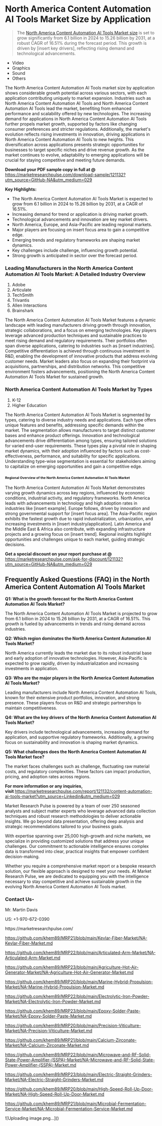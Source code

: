 <h1>North America Content Automation AI Tools Market&nbsp;Size by Application</h1><blockquote><p>The <a href="https://marketresearchpulse.com/download-sample/121132?utm_source=GitHub-NA&amp;utm_medium=029">North America Content Automation AI Tools Market size</a> is set to grow significantly from 6.1 billion in 2024 to 15.26 billion by 2031, at a robust CAGR of 16.51% during the forecast period. This growth is driven by [insert key drivers], reflecting rising demand and technological advancements.</p></blockquote><ul><li>Video<li> Graphics<li> Sound<li> Others</li></ul><p>The North America Content Automation AI Tools market size by application shows considerable growth potential across various sectors, with each application contributing uniquely to market expansion. Industries such as North America Content Automation AI Tools and North America Content Automation AI Tools lead the market, benefiting from enhanced performance and scalability offered by new technologies. The increasing demand for applications in North America Content Automation AI Tools further propels market growth, supported by factors like changing consumer preferences and stricter regulations. Additionally, the market's evolution reflects rising investments in innovation, driving applications in North America Content Automation AI Tools to new heights. This diversification across applications presents strategic opportunities for businesses to target specific niches and drive revenue growth. As the market continues to evolve, adaptability to emerging applications will be crucial for staying competitive and meeting future demands.</p><p><strong>Download your PDF sample copy in full at @ </strong><a href="https://marketresearchpulse.com/download-sample/121132?utm_source=GitHub-NA&amp;utm_medium=029">https://marketresearchpulse.com/download-sample/121132?utm_source=GitHub-NA&amp;utm_medium=029</a></p><p><strong>Key Highlights: </strong></p><ul><li>The North America Content Automation AI Tools Market is expected to grow from 6.1 billion in 2024 to 15.26 billion by 2031, at a CAGR of 16.51%.</li><li>Increasing demand for trend or application is driving market growth.</li><li>Technological advancements and innovation are key market drivers.</li><li>North America, Europe, and Asia-Pacific are leading regional markets.</li><li>Major players are focusing on insert focus area to gain a competitive edge.</li><li>Emerging trends and regulatory frameworks are shaping market dynamics.</li><li>Key challenges include challenge, influencing growth potential.</li><li>Strong growth is anticipated in sector over the forecast period.</li></ul><h3>Leading Manufacturers in the North America Content Automation AI Tools Market: A Detailed Industry Overview</h3><ol><li>Adobe</li><li>Articulate</li><li>TechSmith</li><li>Trivantis</li><li>Allen Interactions</li><li>Brainshark</li></ol><div class="flex max-w-full flex-col flex-grow"><div class="min-h-8 text-message flex w-full flex-col items-end gap-2 whitespace-normal break-words [.text-message+&amp;]:mt-5" dir="auto" data-message-author-role="assistant" data-message-id="fd8432e4-4910-450d-b182-61b7bfb0a01f" data-message-model-slug="gpt-4o"><div class="flex w-full flex-col gap-1 empty:hidden first:pt-[3px]"><div class="markdown prose w-full break-words dark:prose-invert light"><p>The North America Content Automation AI Tools Market features a dynamic landscape with leading manufacturers driving growth through innovation, strategic collaborations, and a focus on emerging technologies. Key players leverage advanced production techniques and sustainable practices to meet rising demand and regulatory requirements. Their portfolios often span diverse applications, catering to industries such as [insert industries]. Competitive differentiation is achieved through continuous investment in R&amp;D, enabling the development of innovative products that address evolving customer needs. Market leaders also focus on expanding their footprint via acquisitions, partnerships, and distribution networks. This competitive environment fosters advancements, positioning the North America Content Automation AI Tools Market for sustained growth.</p></div></div></div></div><h3>North America Content Automation AI Tools Market by Types</h3><ol><li>K-12<li> Higher Education</li></ol><div class="flex max-w-full flex-col flex-grow"><div class="min-h-8 text-message flex w-full flex-col items-end gap-2 whitespace-normal break-words [.text-message+&amp;]:mt-5" dir="auto" data-message-author-role="assistant" data-message-id="084470be-0bb7-4664-bddf-5156b4f41249" data-message-model-slug="gpt-4o-mini"><div class="flex w-full flex-col gap-1 empty:hidden first:pt-[3px]"><div class="markdown prose w-full break-words dark:prose-invert light"><p>The North America Content Automation AI Tools Market is segmented by types, catering to diverse industry needs and applications. Each type offers unique features and benefits, addressing specific demands within the market. The segmentation allows manufacturers to target distinct customer bases and enhance product offerings. Innovation and technological advancements drive differentiation among types, ensuring tailored solutions for varied end-user requirements. These types play a pivotal role in shaping market dynamics, with their adoption influenced by factors such as cost-effectiveness, performance, and suitability for specific applications. Understanding type-wise segmentation is essential for stakeholders aiming to capitalize on emerging opportunities and gain a competitive edge.</p></div></div></div></div><h3><span style="font-size: 11px;">Regional Overview of the North America Content Automation AI Tools Market</span></h3><div class="flex max-w-full flex-col flex-grow"><div class="min-h-8 text-message flex w-full flex-col items-end gap-2 whitespace-normal break-words [.text-message+&amp;]:mt-5" dir="auto" data-message-author-role="assistant" data-message-id="e9038762-ce64-4e30-91c9-9bd413514231" data-message-model-slug="gpt-4o-mini"><div class="flex w-full flex-col gap-1 empty:hidden first:pt-[3px]"><div class="markdown prose w-full break-words dark:prose-invert light"><p>The North America Content Automation AI Tools Market demonstrates varying growth dynamics across key regions, influenced by economic conditions, industrial activity, and regulatory frameworks. North America leads with advancements in technology and high adoption rates in industries like [insert example]. Europe follows, driven by innovation and strong governmental support for [insert focus area]. The Asia-Pacific region exhibits the fastest growth due to rapid industrialization, urbanization, and increasing investments in [insert industry/application]. Latin America and the Middle East &amp; Africa also contribute, with expanding infrastructure projects and a growing focus on [insert trend]. Regional insights highlight opportunities and challenges unique to each market, guiding strategic decisions.</p></div></div></div></div><p><strong>Get a special discount on your report purchase at @ </strong><a href="https://marketresearchpulse.com/ask-for-discount/121132?utm_source=GitHub-NA&amp;utm_medium=029">https://marketresearchpulse.com/ask-for-discount/121132?utm_source=GitHub-NA&amp;utm_medium=029</a></p><h2>Frequently Asked Questions (FAQ) in the North America Content Automation AI Tools Market</h2><p><strong>Q1: What is the growth forecast for the North America Content Automation AI Tools Market?</strong></p><p>The North America Content Automation AI Tools Market is projected to grow from 6.1 billion in 2024 to 15.26 billion by 2031, at a CAGR of 16.51%. This growth is fueled by advancements in trends and rising demand across industries.</p><p><strong>Q2: Which region dominates the North America Content Automation AI Tools Market?</strong></p><p>North America currently leads the market due to its robust industrial base and early adoption of innovative technologies. However, Asia-Pacific is expected to grow rapidly, driven by industrialization and increasing investments in application.</p><p><strong>Q3: Who are the major players in the North America Content Automation AI Tools Market?</strong></p><p>Leading manufacturers include North America Content Automation AI Tools, known for their extensive product portfolios, innovation, and strong presence. These players focus on R&amp;D and strategic partnerships to maintain competitiveness.</p><p><strong>Q4: What are the key drivers of the North America Content Automation AI Tools Market?</strong></p><p>Key drivers include technological advancements, increasing demand for application, and supportive regulatory frameworks. Additionally, a growing focus on sustainability and innovation is shaping market dynamics.</p><p><strong>Q5: What challenges does the North America Content Automation AI Tools Market face?</strong></p><p>The market faces challenges such as challenge, fluctuating raw material costs, and regulatory complexities. These factors can impact production, pricing, and adoption rates across regions.</p><p><strong>For more information or any inquiries, visit&nbsp;</strong><a href="https://marketresearchpulse.com/report/121132/content-automation-ai-tools-market?utm_source=Linkedin&utm_medium=029">https://marketresearchpulse.com/report/121132/content-automation-ai-tools-market?utm_source=Linkedin&utm_medium=029</a></p><p>Market Research Pulse is powered by a team of over 250 seasoned analysts and subject matter experts who leverage advanced data collection techniques and robust research methodologies to deliver actionable insights. We go beyond data presentation, offering deep analysis and strategic recommendations tailored to your business goals.</p><p>With expertise spanning over 25,000 high-growth and niche markets, we specialize in providing customized solutions that address your unique challenges. Our commitment to actionable intelligence ensures complex data is transformed into clear, practical insights that empower confident decision-making.</p><p>Whether you require a comprehensive market report or a bespoke research solution, our flexible approach is designed to meet your needs. At Market Research Pulse, we are dedicated to equipping you with the intelligence necessary to stay competitive and achieve sustainable growth in the evolving North America Content Automation AI Tools market.</p><h3><strong>Contact Us-</strong></h3><p>Mr. Martin Davis</p><p>US: +1-970-672-0390</p><p>https://marketresearchpulse.com/</p><p><a href="https://github.com/khem89/MRP21/blob/main/Kevlar-Fiber-Market/NA-Kevlar-Fiber-Market.md">https://github.com/khem89/MRP21/blob/main/Kevlar-Fiber-Market/NA-Kevlar-Fiber-Market.md</a></p><p><a href="https://github.com/khem89/MRP22/blob/main/Articulated-Arm-Market/NA-Articulated-Arm-Market.md">https://github.com/khem89/MRP22/blob/main/Articulated-Arm-Market/NA-Articulated-Arm-Market.md</a></p><p><a href="https://github.com/khem89/MRP23/blob/main/Agriculture-Hot-Air-Generator-Market/NA-Agriculture-Hot-Air-Generator-Market.md">https://github.com/khem89/MRP23/blob/main/Agriculture-Hot-Air-Generator-Market/NA-Agriculture-Hot-Air-Generator-Market.md</a></p><p><a href="https://github.com/khem89/MRP20/blob/main/Marine-Hybrid-Propulsion-Market/NA-Marine-Hybrid-Propulsion-Market.md">https://github.com/khem89/MRP20/blob/main/Marine-Hybrid-Propulsion-Market/NA-Marine-Hybrid-Propulsion-Market.md</a></p><p><a href="https://github.com/khem89/MRP22/blob/main/Electrolytic-Iron-Powder-Market/NA-Electrolytic-Iron-Powder-Market.md">https://github.com/khem89/MRP22/blob/main/Electrolytic-Iron-Powder-Market/NA-Electrolytic-Iron-Powder-Market.md</a></p><p><a href="https://github.com/khem89/MRP23/blob/main/Epoxy-Solder-Paste-Market/NA-Epoxy-Solder-Paste-Market.md">https://github.com/khem89/MRP23/blob/main/Epoxy-Solder-Paste-Market/NA-Epoxy-Solder-Paste-Market.md</a></p><p><a href="https://github.com/khem89/MRP20/blob/main/Precision-Viticulture-Market/NA-Precision-Viticulture-Market.md">https://github.com/khem89/MRP20/blob/main/Precision-Viticulture-Market/NA-Precision-Viticulture-Market.md</a></p><p><a href="https://github.com/khem89/MRP21/blob/main/Calcium-Zirconate-Market/NA-Calcium-Zirconate-Market.md">https://github.com/khem89/MRP21/blob/main/Calcium-Zirconate-Market/NA-Calcium-Zirconate-Market.md</a></p><p><a href="https://github.com/khem89/MRP22/blob/main/Microwave-and-RF-Solid-State-Power-Amplifier-(SSPA)-Market/NA-Microwave-and-RF-Solid-State-Power-Amplifier-(SSPA)-Market.md">https://github.com/khem89/MRP22/blob/main/Microwave-and-RF-Solid-State-Power-Amplifier-(SSPA)-Market/NA-Microwave-and-RF-Solid-State-Power-Amplifier-(SSPA)-Market.md</a></p><p><a href="https://github.com/khem89/MRP23/blob/main/Electric-Straight-Grinders-Market/NA-Electric-Straight-Grinders-Market.md">https://github.com/khem89/MRP23/blob/main/Electric-Straight-Grinders-Market/NA-Electric-Straight-Grinders-Market.md</a></p><p><a href="https://github.com/khem89/MRP20/blob/main/High-Speed-Roll-Up-Door-Market/NA-High-Speed-Roll-Up-Door-Market.md">https://github.com/khem89/MRP20/blob/main/High-Speed-Roll-Up-Door-Market/NA-High-Speed-Roll-Up-Door-Market.md</a></p><p><a href="https://github.com/khem89/MRP21/blob/main/Microbial-Fermentation-Service-Market/NA-Microbial-Fermentation-Service-Market.md">https://github.com/khem89/MRP21/blob/main/Microbial-Fermentation-Service-Market/NA-Microbial-Fermentation-Service-Market.md</a></p>
![Uploading image.png…]()
